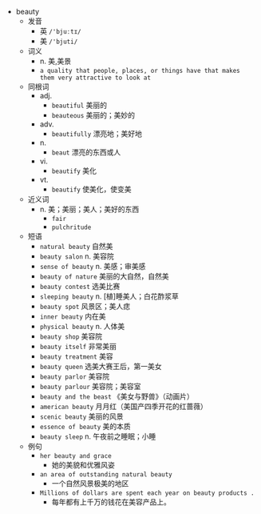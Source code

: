 - beauty
  - 发音
    - 英 `/'bjuːtɪ/`
    - 美 `/'bjuti/`
  - 词义
    - n. 美,美景
    - `a quality that people, places, or things have that makes them very attractive to look at`
  - 同根词
    - adj.
      - `beautiful` 美丽的
      - `beauteous` 美丽的；美妙的
    - adv.
      - `beautifully` 漂亮地；美好地
    - n.
      - `beaut` 漂亮的东西或人
    - vi.
      - `beautify` 美化
    - vt.
      - `beautify` 使美化，使变美
  - 近义词
    - n. 美；美丽；美人；美好的东西
      - `fair`
      - `pulchritude`
  - 短语
    - `natural beauty` 自然美 
    - `beauty salon` n. 美容院 
    - `sense of beauty` n. 美感；审美感 
    - `beauty of nature` 美丽的大自然，自然美 
    - `beauty contest` 选美比赛 
    - `sleeping beauty` n. [植]睡美人；白花酢浆草 
    - `beauty spot` 风景区；美人痣 
    - `inner beauty` 内在美 
    - `physical beauty` n. 人体美 
    - `beauty shop` 美容院 
    - `beauty itself` 非常美丽 
    - `beauty treatment` 美容 
    - `beauty queen` 选美大赛王后，第一美女 
    - `beauty parlor` 美容院 
    - `beauty parlour` 美容院；美容室 
    - `beauty and the beast` 《美女与野兽》（动画片） 
    - `american beauty` 月月红（美国产四季开花的红蔷薇） 
    - `scenic beauty` 美丽的风景 
    - `essence of beauty` 美的本质 
    - `beauty sleep` n. 午夜前之睡眠；小睡 
  - 例句
    - `her beauty and grace`
      - 她的美貌和优雅风姿
    - `an area of outstanding natural beauty`
      - 一个自然风景极美的地区
    - `Millions of dollars are spent each year on beauty products .`
      - 每年都有上千万的钱花在美容产品上。

